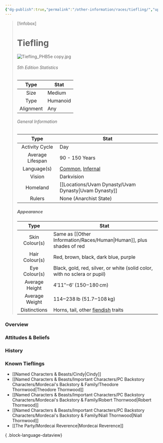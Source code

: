 ```yaml
---
{"dg-publish":true,"permalink":"/other-information/races/tiefling/","updated":"2025-06-10T19:10:49.907+01:00"}
---
```



 >[!infobox]
> 
> #  Tiefling
> ![Tiefling_PHB5e copy.jpg](/img/user/Admin/Attachments/Tiefling_PHB5e%20copy.jpg)
> ###### 5th Edition Statistics
> 
>  Type | Stat |
> :----: | --- |
>  Size | Medium |
>  Type | Humanoid |
>  Alignment | Any |
>  
> ###### General Information
> Type | Stat |
>  :----: | --- |
>  Activity Cycle | Day |
>  Average Lifespan | 90 - 150 Years |
>  Language(s) | [Common](https://forgottenrealms.fandom.com/wiki/Common "Common"), [Infernal](https://forgottenrealms.fandom.com/wiki/Infernal "Infernal") |
>  Vision | Darkvision |
>  Homeland | [[Locations/Uvam Dynasty/Uvam Dynasty\|Uvam Dynasty]] |
>  Rulers | None (Anarchist State)
>
>##### Appearance
> Type | Stat |
>  :----: | --- |
>  Skin Colour(s) | Same as [[Other Information/Races/Human\|Human]], plus shades of red |
>  Hair Colour(s) | Red, brown, black, dark blue, purple |
>  Eye Colour(s) | Black, gold, red, silver, or white (solid color, with no sclera or pupil) |
>  Average Height | 4′11″‒6′ (150‒180 cm) |
>  Average Weight | 114‒238 lb (51.7‒108 kg) |
>  Distinctions | Horns, tail, other [fiendish](https://forgottenrealms.fandom.com/wiki/Fiend "Fiend") traits |


### Overview


### Attitudes & Beliefs


### History


### Known Tieflings
- [[Named Characters & Beasts/Cindy\|Cindy]]
- [[Named Characters & Beasts/Important Characters/PC Backstory Characters/Mordecai's Backstory & Family/Theodore Thornwood\|Theodore Thornwood]]
- [[Named Characters & Beasts/Important Characters/PC Backstory Characters/Mordecai's Backstory & Family/Robert Thornwood\|Robert Thornwood]]
- [[Named Characters & Beasts/Important Characters/PC Backstory Characters/Mordecai's Backstory & Family/Niall Thornwood\|Niall Thornwood]]
- [[The Party/Mordecai Reverence\|Mordecai Reverence]]

{ .block-language-dataview}
